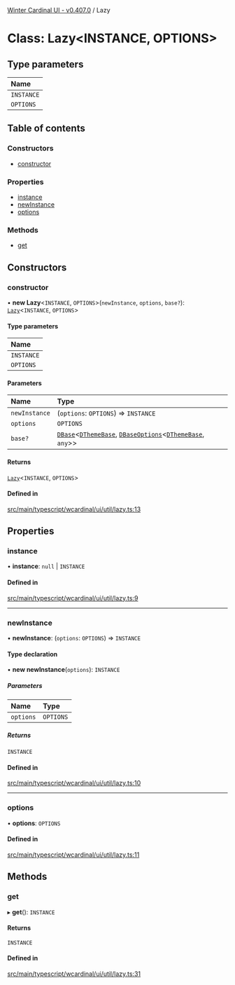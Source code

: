 [Winter Cardinal UI - v0.407.0](../index.md) / Lazy

# Class: Lazy\<INSTANCE, OPTIONS\>

## Type parameters

| Name |
| :------ |
| `INSTANCE` |
| `OPTIONS` |

## Table of contents

### Constructors

- [constructor](Lazy.md#constructor)

### Properties

- [instance](Lazy.md#instance)
- [newInstance](Lazy.md#newinstance)
- [options](Lazy.md#options)

### Methods

- [get](Lazy.md#get)

## Constructors

### constructor

• **new Lazy**\<`INSTANCE`, `OPTIONS`\>(`newInstance`, `options`, `base?`): [`Lazy`](Lazy.md)\<`INSTANCE`, `OPTIONS`\>

#### Type parameters

| Name |
| :------ |
| `INSTANCE` |
| `OPTIONS` |

#### Parameters

| Name | Type |
| :------ | :------ |
| `newInstance` | (`options`: `OPTIONS`) => `INSTANCE` |
| `options` | `OPTIONS` |
| `base?` | [`DBase`](DBase.md)\<[`DThemeBase`](../interfaces/DThemeBase.md), [`DBaseOptions`](../interfaces/DBaseOptions.md)\<[`DThemeBase`](../interfaces/DThemeBase.md), `any`\>\> |

#### Returns

[`Lazy`](Lazy.md)\<`INSTANCE`, `OPTIONS`\>

#### Defined in

[src/main/typescript/wcardinal/ui/util/lazy.ts:13](https://github.com/winter-cardinal/winter-cardinal-ui/blob/v0.407.0/src/main/typescript/wcardinal/ui/util/lazy.ts#L13)

## Properties

### instance

• **instance**: ``null`` \| `INSTANCE`

#### Defined in

[src/main/typescript/wcardinal/ui/util/lazy.ts:9](https://github.com/winter-cardinal/winter-cardinal-ui/blob/v0.407.0/src/main/typescript/wcardinal/ui/util/lazy.ts#L9)

___

### newInstance

• **newInstance**: (`options`: `OPTIONS`) => `INSTANCE`

#### Type declaration

• **new newInstance**(`options`): `INSTANCE`

##### Parameters

| Name | Type |
| :------ | :------ |
| `options` | `OPTIONS` |

##### Returns

`INSTANCE`

#### Defined in

[src/main/typescript/wcardinal/ui/util/lazy.ts:10](https://github.com/winter-cardinal/winter-cardinal-ui/blob/v0.407.0/src/main/typescript/wcardinal/ui/util/lazy.ts#L10)

___

### options

• **options**: `OPTIONS`

#### Defined in

[src/main/typescript/wcardinal/ui/util/lazy.ts:11](https://github.com/winter-cardinal/winter-cardinal-ui/blob/v0.407.0/src/main/typescript/wcardinal/ui/util/lazy.ts#L11)

## Methods

### get

▸ **get**(): `INSTANCE`

#### Returns

`INSTANCE`

#### Defined in

[src/main/typescript/wcardinal/ui/util/lazy.ts:31](https://github.com/winter-cardinal/winter-cardinal-ui/blob/v0.407.0/src/main/typescript/wcardinal/ui/util/lazy.ts#L31)
